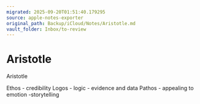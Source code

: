 ```yaml
---
migrated: 2025-09-20T01:51:40.179295
source: apple-notes-exporter
original_path: Backup/iCloud/Notes/Aristotle.md
vault_folder: Inbox/to-review
---
```

# Aristotle

Aristotle

Ethos - credibility 
Logos - logic - evidence and data
Pathos - appealing to emotion -storytelling
